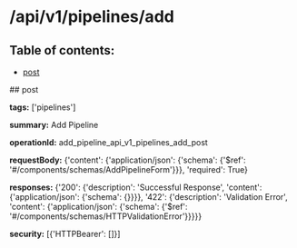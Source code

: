 # /api/v1/pipelines/add

## Table of contents:
- [post](#post)

<a name="post" />
## post

**tags:** ['pipelines']

**summary:** Add Pipeline

**operationId:** add_pipeline_api_v1_pipelines_add_post

**requestBody:** {'content': {'application/json': {'schema': {'$ref': '#/components/schemas/AddPipelineForm'}}}, 'required': True}

**responses:** {'200': {'description': 'Successful Response', 'content': {'application/json': {'schema': {}}}}, '422': {'description': 'Validation Error', 'content': {'application/json': {'schema': {'$ref': '#/components/schemas/HTTPValidationError'}}}}}

**security:** [{'HTTPBearer': []}]

